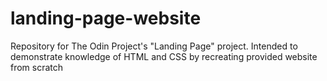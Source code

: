 # landing-page-website
Repository for The Odin Project's "Landing Page" project. Intended to demonstrate knowledge of HTML and CSS by recreating provided website from scratch
